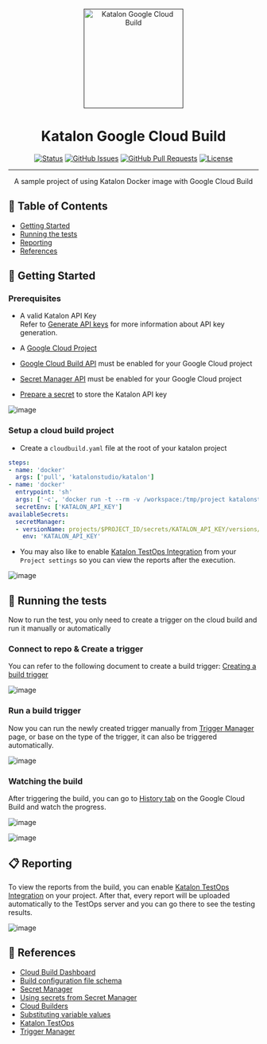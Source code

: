 <p align="center">
  <a href="" rel="noopener">
 <img width=auto height=200px src="https://avatars.githubusercontent.com/u/28861843?s=200&v=4" alt="Katalon Google Cloud Build"></a>
</p>

<h1 align="center">Katalon Google Cloud Build</h1>

<div align="center">

[![Status](https://img.shields.io/badge/status-active-success.svg)]()
[![GitHub Issues](https://img.shields.io/github/issues/kylelobo/The-Documentation-Compendium.svg)](https://github.com/kylelobo/The-Documentation-Compendium/issues)
[![GitHub Pull Requests](https://img.shields.io/github/issues-pr/kylelobo/The-Documentation-Compendium.svg)](https://github.com/kylelobo/The-Documentation-Compendium/pulls)
[![License](https://img.shields.io/badge/license-MIT-blue.svg)](/LICENSE)

</div>

---

<p align="center"> A sample project of using Katalon Docker image with Google Cloud Build
    <br> 
</p>

## 📝 Table of Contents

- [Getting Started](#getting_started)
- [Running the tests](#tests)
- [Reporting](#reporting)
- [References](#references)

## 🏁 Getting Started <a name = "getting_started"></a>

### Prerequisites

* A valid Katalon API Key<br/>
  Refer to [Generate API keys][Generate_API_Key] for more information about API key generation.

* A [Google Cloud Project][Create_Google_Cloud_Project]

* [Google Cloud Build API][Enable_Cloud_Build_API] must be enabled for your Google Cloud project

* [Secret Manager API][Using_Secret_Manager] must be enabled for your Google Cloud project

* [Prepare a secret][Using_Secret_Manager] to store the Katalon API key

![image](https://user-images.githubusercontent.com/46991507/163971669-d94176c6-ece5-489d-b38b-2eb9e1bad36f.png)

### Setup a cloud build project

* Create a `cloudbuild.yaml` file at the root of your katalon project

```yaml
steps:
- name: 'docker'
  args: ['pull', 'katalonstudio/katalon']
- name: 'docker'
  entrypoint: 'sh'
  args: ['-c', 'docker run -t --rm -v /workspace:/tmp/project katalonstudio/katalon katalonc.sh -projectPath=/tmp/project -browserType="Chrome" -retry=0 -retryStrategy=immediately -testSuiteCollectionPath="Test Suites/Simple Test Suite Collection" --config -webui.autoUpdateDrivers=true -apiKey=$$KATALON_API_KEY']
  secretEnv: ['KATALON_API_KEY']
availableSecrets:
  secretManager:
  - versionName: projects/$PROJECT_ID/secrets/KATALON_API_KEY/versions/1
    env: 'KATALON_API_KEY'
```

* You may also like to enable [Katalon TestOps Integration][Katalon_Testops] from your `Project settings` so you can view the reports after the execution.

![image](https://user-images.githubusercontent.com/46991507/163970914-46bb4185-59c3-4fbb-b0bb-ad0b6c2f12ae.png)

## 🚀 Running the tests <a name = "tests"></a>

Now to run the test, you only need to create a trigger on the cloud build and run it manually or automatically 

### Connect to repo & Create a trigger

You can refer to the following document to create a build trigger: [Creating a build trigger][Create_A_Trigger]

![image](https://user-images.githubusercontent.com/46991507/163971267-969820fa-f077-4fad-8c3f-96b3f364c801.png)

### Run a build trigger

Now you can run the newly created trigger manually from [Trigger Manager][Trigger_Manager] page, or
base on the type of the trigger, it can also be triggered automatically.

![image](https://user-images.githubusercontent.com/46991507/163968161-67b440d6-a5a5-4cbd-b1c7-87bdc50af7ff.png)

### Watching the build

After triggering the build, you can go to [History tab][Cloud_Build_History] on the Google Cloud Build and watch the progress.

![image](https://user-images.githubusercontent.com/46991507/163977614-ec76b2eb-6f5c-479c-bdef-e1d7deb3e0b9.png)

![image](https://user-images.githubusercontent.com/46991507/163978194-1f876a3c-0b2b-416c-9ae3-5eda8c17cb9a.png)

## 📋 Reporting <a name="reporting"></a>

To view the reports from the build, you can enable [Katalon TestOps Integration][Katalon_Testops] on your project. After that, every report will be uploaded automatically to the TestOps server and you can go there to see the testing results.

![image](https://user-images.githubusercontent.com/46991507/163969648-cd08e919-7e52-4015-a53c-79e945a08a96.png)

## 🧐 References <a name = "references"></a>

* [Cloud Build Dashboard](https://console.cloud.google.com/cloud-build/dashboard)
* [Build configuration file schema](https://cloud.google.com/build/docs/build-config-file-schema)
* [Secret Manager][Secret_Manager]
* [Using secrets from Secret Manager][Using_Secret_Manager]
* [Cloud Builders](https://cloud.google.com/build/docs/cloud-builders)
* [Substituting variable values](https://cloud.google.com/build/docs/configuring-builds/substitute-variable-values)
* [Katalon TestOps][Katalon_Testops]
* [Trigger Manager][Trigger_Manager]

[Create_Google_Cloud_Project]: https://developers.google.com/workspace/guides/create-project
[Generate_API_Key]: https://docs.katalon.com/katalon-analytics/docs/ka-api-key.html#generate-a-katalon-api-key
[Secret_Manager]: https://console.cloud.google.com/security/secret-manager
[Using_Secret_Manager]: https://cloud.google.com/build/docs/securing-builds/use-secrets
[Enable_Cloud_Build_API]: https://cloud.google.com/build?hl=en
[Trigger_Manager]: https://console.cloud.google.com/cloud-build/triggers
[Create_A_Trigger]: https://cloud.google.com/build/docs/automating-builds/create-manage-triggers#build_trigger
[Katalon_Testops]: https://docs.katalon.com/katalon-studio/docs/testops-integration.html
[Cloud_Build_History]: https://console.cloud.google.com/cloud-build/builds